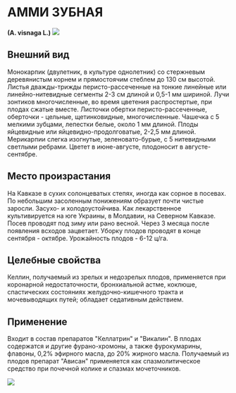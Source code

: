 # АММИ ЗУБНАЯ
**(A. visnaga L.)**
![](амми%20зубная3.jpg)

## Внешний вид
Монокарпик (двулетник, в культуре однолетник) со стержневым деревянистым корнем и прямостоячим стеблем до 130 см высотой. Листья дважды-трижды перисто-рассеченные на тонкие линейные или линейно-нитевидные сегменты 2-3 см длиной и 0,5-1 мм шириной. Лучи зонтиков многочисленные, во время цветения распростертые, при плодах сжатые вместе. Листочки обертки перисто-рассеченные, оберточки - цельные, щетинковидные, многочисленные. Чашечка с 5 мелкими зубцами, лепестки белые, около 1 мм длиной. Плоды яйцевидные или яйцевидно-продолговатые, 2-2,5 мм длиной. Мерикарпии слегка изогнутые, зеленовато-бурые, с 5 нитевидными светлыми ребрами. Цветет в июне-августе, плодоносит в августе-сентябре.

## Место произрастания
На Кавказе в сухих солонцеватых степях, иногда как сорное в посевах. По небольшим засоленным понижениям образует почти чистые заросли. Засухо- и холодоустойчива. Как лекарственное культивируется на юге Украины, в Молдавии, на Северном Кавказе. Посев проводят под зиму или рано весной. Через 3 месяца после появления всходов зацветает. Уборку плодов проводят в конце сентября - октябре. Урожайность плодов - 6-12 ц/га.

## Целебные свойства
Келлин, получаемый из зрелых и недозрелых плодов, применяется при коронарной недостаточности, бронхиальной астме, коклюше, спастических состояниях желудочно-кишечного тракта и мочевыводящих путей; обладает седативным действием.

## Применение
Входит в состав препаратов "Келлатрин" и "Викалин". В плодах содержатся и другие фурано-хромоны, а также фурокумарины, флавоны, 0,2% эфирного масла, до 20% жирного масла. Получаемый из плодов препарат "Ависан" применяется как спазмолитическое средство при почечной колике и спазмах мочеточников.

![](амми%20зубная.jpg)

  